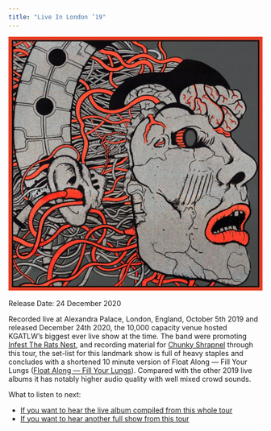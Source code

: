 ```yaml
---
title: "Live In London ’19"
---
```


![album cover of Live In London 2019](./cover.jpg)

Release Date: 24 December 2020

Recorded live at Alexandra Palace, London, England, October 5th 2019 and released December 24th 2020, the 10,000 capacity venue hosted KGATLW’s biggest ever live show at the time. The band were promoting [Infest The Rats Nest](../infest-the-rats-nest), and recording material for [Chunky Shrapnel](../chunky-shrapnel) through this tour, the set-list for this landmark show is full of heavy staples and concludes with a shortened 10 minute version of Float Along — Fill Your Lungs ([Float Along — Fill Your Lungs](../float-along-fill-your-lungs)). Compared with the other 2019 live albums it has notably higher audio quality with well mixed crowd sounds.

What to listen to next:

*   [If you want to hear the live album compiled from this whole tour](../chunky-shrapnel)
*   [If you want to hear another full show from this tour](../live-in-asheville-2019)
